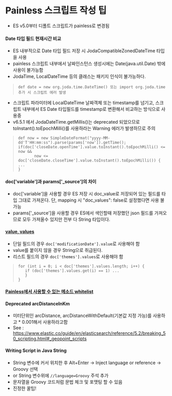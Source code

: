 # Painless 스크립트 작성 팁
- ES v5.0부터 디폴트 스크립트가 painless로 변경됨

#### Date 타입 필드 현재시간 비교
- ES 내부적으로 Date 타입 필드 저장 시 JodaCompatibleZonedDateTime 타입을 사용
- painless 스크립트 내부에서 날짜인스턴스 생성시에는 Date(java.util.Date) 밖에 사용이 불가능함
- JodaTime, LocalDateTime 등의 클래스는 패키지 인식이 불가능하다.
> ```def date = new org.joda.time.DateTime() 또는 import org.joda.time 추가 시 스크립트 에러 발생```
- 스크립트 파라미터에 LocalDateTime 날짜객체 또는 timestamp를 넘기고, 스크립트 내부에서 ES Date 타입필드를 timestamp로 변환해서 비교하는 방식으로 사용중
- v6.5.1 에서 JodaDateTime.getMillis()는 deprecated 되었으므로 toInstant().toEpochMilli()를 사용하라는 Warning 에러가 발생하므로 주의
> ```
> def now = new SimpleDateFormat("yyyy-MM-dd'T'HH:mm:ss").parse(params['now']).getTime();
> if(doc['closeDate.openTime'].value.toInstant().toEpochMilli() <= now &&
>        now <= doc['closeDate.closeTime'].value.toInstant().toEpochMilli()) {
> ...
> }
> ```

#### doc['variable']과 params['_source']의 차이
- doc['variable']을 사용할 경우 ES 저장 시 doc_value로 저장되어 있는 필드를 타입 그대로 가져온다. 단, mapping 시 "doc_values": false로 설정했다면 사용 불가능
- params['_source']을 사용할 경우 ES에서 색인할때 저장했던 json 필드를 가져오므로 모두 가져올수 있지만 전부 다 String 타입이다.

#### [value, values](https://www.elastic.co/guide/en/elasticsearch/reference/master/modules-scripting-fields.html)
- 단일 필드의 경우 `doc['modificationDate'].value`로 사용해야 함
- value를 붙이지 않을 경우 String으로 취급된다.
- 리스트 필드의 경우 `doc['themes'].values`로 사용해야 함
>```
> for (int i = 0; i < doc['themes'].values.length; i++) {
>    if (doc['themes'].values.get(i) == 1) ...
>    }
>}
>```

#### [Painless에서 사용할 수 있는 메소드 whitelist](https://www.elastic.co/guide/en/elasticsearch/painless/6.1/painless-api-reference.html)

#### Deprecated arcDistanceInKm
- 미터단위인 arcDistance, arcDistanceWithDefault(기본값 지정 가능)를 사용하고 * 0.001해서 사용하라고함
- See : https://www.elastic.co/guide/en/elasticsearch/reference/5.2/breaking_50_scripting.html#_geopoint_scripts

#### Writing Script in Java String
- String 변수에 커서 위치한 후 Alt+Enter -> Inject language or reference -> Groovy 선택
- or String 변수위에 `//language=Groovy` 주석 추가
- 문자열을 Groovy 코드처럼 문법 체크 및 포맷팅 할 수 있음
- 진정한 꿀팁!